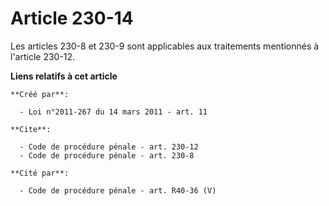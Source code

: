 # Article 230-14

Les articles 230-8 et 230-9 sont applicables aux traitements mentionnés à l'article 230-12.

**Liens relatifs à cet article**

	**Créé par**:

	  - Loi n°2011-267 du 14 mars 2011 - art. 11

	**Cite**:

	  - Code de procédure pénale - art. 230-12
	  - Code de procédure pénale - art. 230-8

	**Cité par**:

	  - Code de procédure pénale - art. R40-36 (V)
